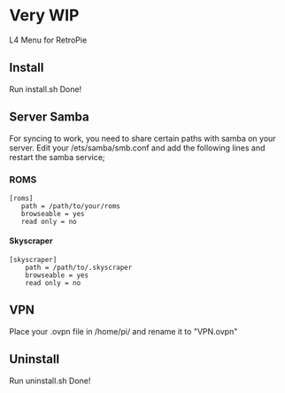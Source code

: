 # Very WIP

L4 Menu for RetroPie

## Install
Run install.sh
Done!

## Server Samba
For syncing to work, you need to share certain paths with samba on your server.
Edit your /ets/samba/smb.conf and add the following lines and restart the samba service;

### ROMS
```
[roms]
   path = /path/to/your/roms
   browseable = yes
   read only = no
```

#### Skyscraper
```
[skyscraper]
    path = /path/to/.skyscraper
    browseable = yes
    read only = no
```

## VPN
Place your .ovpn file in /home/pi/ and rename it to "VPN.ovpn"

## Uninstall
Run uninstall.sh
Done!
